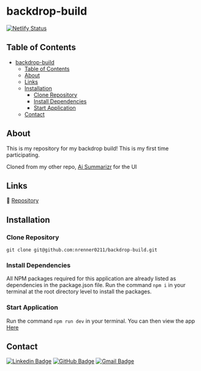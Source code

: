 # backdrop-build

[![Netlify Status](https://api.netlify.com/api/v1/badges/75f0c3a2-8f23-4a89-be74-69ba5ecee0d1/deploy-status)](https://app.netlify.com/sites/ai-summarizr/deploys)

## Table of Contents

- [backdrop-build](#backdrop-build)
  - [Table of Contents](#table-of-contents)
  - [About](#about)
  - [Links](#links)
  - [Installation](#installation)
    - [Clone Repository](#clone-repository)
    - [Install Dependencies](#install-dependencies)
    - [Start Application](#start-application)
  - [Contact](#contact)

## About

<!-- > ![Screen Capture]() -->

This is my repository for my backdrop build! This is my first time participating.

Cloned from my other repo, [Ai Summarizr](https://github.com/nrenner0211/ai-summarizr) for the UI

## Links

🔗 [Repository](https://github.com/nrenner0211/backdrop-build)

<!-- 🔗 [Deployed](https://ai-summarizr.netlify.app/) -->

## Installation

### Clone Repository

`git clone git@github.com:nrenner0211/backdrop-build.git`

### Install Dependencies

All NPM packages required for this application are already listed as dependencies in the package.json file. Run the command `npm i` in your terminal at the root directory level to install the packages.

### Start Application

Run the command `npm run dev` in your terminal. You can then view the app [Here](http://127.0.0.1:5173/)

## Contact

[![Linkedin Badge](https://img.shields.io/badge/-nrenner0211-blue?style=flat-square&logo=Linkedin&logoColor=white&link=https://www.linkedin.com/in/nicolette-renner/)](https://www.linkedin.com/in/nicolette-renner/)
[![GitHub Badge](https://img.shields.io/badge/-nrenner0211-7261A3?style=flat-square&logo=Github&logoColor=white&link=https://github.com/nrenner0211)](https://github.com/nrenner0211)
[![Gmail Badge](https://img.shields.io/badge/-nrenner0211@gmail.com-c14438?style=flat-square&logo=Gmail&logoColor=white&link=mailto:nrenner0211@gmail.com)](mailto:nrenner0211@gmail.com)
